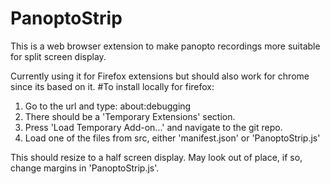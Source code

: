 # PanoptoStrip
This is a web browser extension to make panopto recordings more suitable for split screen display.

Currently using it for Firefox extensions but should also work for chrome since its based on it.
#To install locally for firefox:
1. Go to the url and type: about:debugging
2. There should be a 'Temporary Extensions' section.
3. Press 'Load Temporary Add-on...' and navigate to the git repo.
4. Load one of the files from src, either 'manifest.json' or 'PanoptoStrip.js'

This should resize to a half screen display. May look out of place, if so, change margins in 'PanoptoStrip.js'.
